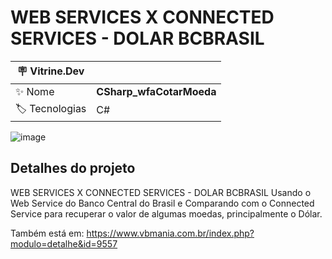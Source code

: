 <h1 align="left">WEB SERVICES X CONNECTED SERVICES - DOLAR BCBRASIL</h1>

| :placard: Vitrine.Dev |  |
| -------------  | --- |
| :sparkles: Nome        | **CSharp_wfaCotarMoeda**
| :label: Tecnologias | C#

![image](https://user-images.githubusercontent.com/24603753/204856638-223311b9-1b19-4c14-ab64-0b52ee184b17.png#vitrinedev)

<h2 align="left">Detalhes do projeto</h2>

WEB SERVICES X CONNECTED SERVICES - DOLAR BCBRASIL  Usando o Web Service do Banco Central do Brasil e Comparando com o Connected Service para recuperar o valor de algumas moedas, principalmente o Dólar.

Também está em:
https://www.vbmania.com.br/index.php?modulo=detalhe&id=9557
